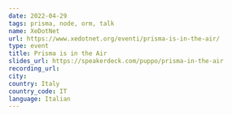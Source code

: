 ```yaml
---
date: 2022-04-29
tags: prisma, node, orm, talk
name: XeDotNet
url: https://www.xedotnet.org/eventi/prisma-is-in-the-air/
type: event
title: Prisma is in the Air
slides_url: https://speakerdeck.com/puppo/prisma-in-the-air
recording_url:
city:
country: Italy
country_code: IT
language: Italian
---
```

